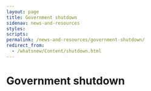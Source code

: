 ```yaml
---
layout: page
title: Government shutdown
sidenav: news-and-resources
styles:
scripts:
permalink: /news-and-resources/government-shutdown/
redirect_from:
  - /whatsnew/Content/shutdown.html
---
```


# Government shutdown
